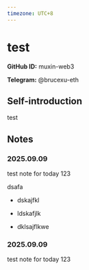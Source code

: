 ```yaml
---
timezone: UTC+8
---
```


# test

**GitHub ID:** muxin-web3

**Telegram:** @brucexu-eth

## Self-introduction

test

## Notes
<!-- Content_START -->

### 2025.09.09
test note for today 123

dsafa

-   dskajfkl
    
-   ldskafjlk
    
-   dklsajflkwe

### 2025.09.09
test note for today 123


